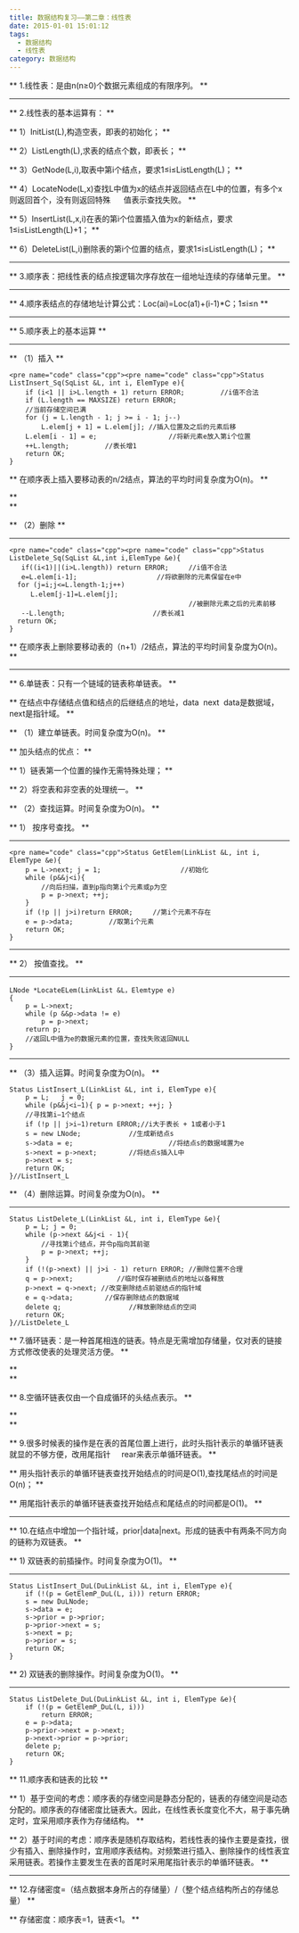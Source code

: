 ```yaml
---
title: 数据结构复习——第二章：线性表
date: 2015-01-01 15:01:12
tags: 
  - 数据结构
  - 线性表
category: 数据结构
---
```


** 1.线性表：是由n(n≥0)个数据元素组成的有限序列。 **

** **

** 2.线性表的基本运算有： **

** 1）InitList(L),构造空表，即表的初始化； **

** 2）ListLength(L),求表的结点个数，即表长； **

** 3）GetNode(L,i),取表中第i个结点，要求1≤i≤ListLength(L)； **

** 4）LocateNode(L,x)查找L中值为x的结点并返回结点在L中的位置，有多个x则返回首个，没有则返回特殊      值表示查找失败。 **

** 5）InsertList(L,x,i)在表的第i个位置插入值为x的新结点，要求1≤i≤ListLength(L)+1； **

** 6）DeleteList(L,i)删除表的第i个位置的结点，要求1≤i≤ListLength(L)； **
<!-- more -->
** **

** 3.顺序表：把线性表的结点按逻辑次序存放在一组地址连续的存储单元里。 **

** **

** 4.顺序表结点的存储地址计算公式：Loc(ai)=Loc(a1)+(i-1)*C；1≤i≤n **

** **

** 5.顺序表上的基本运算 **

** **

** （1）插入 **
    
    
    <pre name="code" class="cpp"><pre name="code" class="cpp">Status ListInsert_Sq(SqList &L, int i, ElemType e){
    	if (i<1 || i>L.length + 1) return ERROR;	     //i值不合法
    	if (L.length == MAXSIZE) return ERROR;
    	//当前存储空间已满     
    	for (j = L.length - 1; j >= i - 1; j--)
    		L.elem[j + 1] = L.elem[j]; //插入位置及之后的元素后移
    	L.elem[i - 1] = e;                  //将新元素e放入第i个位置
    	++L.length;		    //表长增1
    	return OK;
    }

** 在顺序表上插入要移动表的n/2结点，算法的平均时间复杂度为O(n)。 **

**   
**

** （2）删除 **

** **
    
    
    <pre name="code" class="cpp"><pre name="code" class="cpp">Status ListDelete_Sq(SqList &L,int i,ElemType &e){
       if((i<1)||(i>L.length)) return ERROR;	 //i值不合法
       e=L.elem[i-1];                    //将欲删除的元素保留在e中
      for (j=i;j<=L.length-1;j++)                   
    　  　L.elem[j-1]=L.elem[j];  
                                                 //被删除元素之后的元素前移  
       --L.length;               	    //表长减1
      return OK;
    }
    

  

** 在顺序表上删除要移动表的（n+1）/2结点，算法的平均时间复杂度为O(n)。 **

** **

** 6.单链表：只有一个链域的链表称单链表。 **

** 在结点中存储结点值和结点的后继结点的地址，data  next  data是数据域，next是指针域。 **

** （1）建立单链表。时间复杂度为O(n)。 **

** 加头结点的优点： **

** 1）链表第一个位置的操作无需特殊处理； **

** 2）将空表和非空表的处理统一。 **

** （2）查找运算。时间复杂度为O(n)。 **

** 1） 按序号查找。 **

** **
    
    
    <pre name="code" class="cpp">Status GetElem(LinkList &L, int i, ElemType &e){
    	p = L->next; j = 1;                    //初始化
    	while (p&&j<i){
    		//向后扫描，直到p指向第i个元素或p为空 
    		p = p->next; ++j;
    	}
    	if (!p || j>i)return ERROR;     //第i个元素不存在 
    	e = p->data;         //取第i个元素 
    	return OK;
    }

  

  

** **

** 2） 按值查找。 **

** **
    
    
    LNode *LocateELem(LinkList &L，Elemtype e)
    {
    	p = L->next;
    	while (p &&p->data != e)
    		p = p->next;
    	return p;
    	//返回L中值为e的数据元素的位置，查找失败返回NULL 
    }

  

** **

** （3）插入运算。时间复杂度为O(n)。 **
    
    
    Status ListInsert_L(LinkList &L, int i, ElemType e){
    	p = L;   j = 0;
    	while (p&&j<i−1){ p = p->next; ++j; }
    	//寻找第i−1个结点 
    	if (!p || j>i−1)return ERROR;//i大于表长 + 1或者小于1  
    	s = new LNode;			  //生成新结点s 
    	s->data = e;      		            //将结点s的数据域置为e 
    	s->next = p->next;	   	  //将结点s插入L中 
    	p->next = s;
    	return OK;
    }//ListInsert_L 

** （4）删除运算。时间复杂度为O(n)。 **

** **
    
    
    Status ListDelete_L(LinkList &L, int i, ElemType &e){
    	p = L; j = 0;
    	while (p->next &&j<i - 1){
    		//寻找第i个结点，并令p指向其前驱 
    		p = p->next; ++j;
    	}
    	if (!(p->next) || j>i - 1) return ERROR; //删除位置不合理 
    	q = p->next;           //临时保存被删结点的地址以备释放 
    	p->next = q->next; //改变删除结点前驱结点的指针域 
    	e = q->data; 	    //保存删除结点的数据域 
    	delete q; 	              //释放删除结点的空间 
    	return OK;
    }//ListDelete_L 

  

** 7.循环链表：是一种首尾相连的链表。特点是无需增加存储量，仅对表的链接方式修改使表的处理灵活方便。 **

**   
**

** 8.空循环链表仅由一个自成循环的头结点表示。 **

**   
**

** 9.很多时候表的操作是在表的首尾位置上进行，此时头指针表示的单循环链表就显的不够方便，改用尾指针     rear来表示单循环链表。 **

** 用头指针表示的单循环链表查找开始结点的时间是O(1),查找尾结点的时间是O(n)； **

** 用尾指针表示的单循环链表查找开始结点和尾结点的时间都是O(1)。 **

** **

** 10.在结点中增加一个指针域，prior|data|next。形成的链表中有两条不同方向的链称为双链表。 **

** 1) 双链表的前插操作。时间复杂度为O(1)。 **

** **
    
    
    Status ListInsert_DuL(DuLinkList &L, int i, ElemType e){
    	if (!(p = GetElemP_DuL(L, i))) return ERROR;
    	s = new DuLNode;
    	s->data = e;
    	s->prior = p->prior;
    	p->prior->next = s;
    	s->next = p;
    	p->prior = s;
    	return OK;
    }

** 2) 双链表的删除操作。时间复杂度为O(1)。 **

** **
    
    
    Status ListDelete_DuL(DuLinkList &L, int i, ElemType &e){
    	if (!(p = GetElemP_DuL(L, i)))     
    		return ERROR;
    	e = p->data;
    	p->prior->next = p->next;
    	p->next->prior = p->prior;
    	delete p;
    	return OK;
    }

  

** 11.顺序表和链表的比较 **

** 1）基于空间的考虑：顺序表的存储空间是静态分配的，链表的存储空间是动态分配的。顺序表的存储密度比链表大。因此，在线性表长度变化不大，易于事先确定时，宜采用顺序表作为存储结构。 **

** 2）基于时间的考虑：顺序表是随机存取结构，若线性表的操作主要是查找，很少有插入、删除操作时，宜用顺序表结构。对频繁进行插入、删除操作的线性表宜采用链表。若操作主要发生在表的首尾时采用尾指针表示的单循环链表。 **

** **

** 12.存储密度=（结点数据本身所占的存储量）/（整个结点结构所占的存储总量） **

** 存储密度：顺序表=1，链表<1。 **

